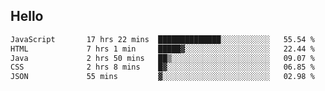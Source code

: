 ## Hello
<!--START_SECTION:waka-->

```txt
JavaScript       17 hrs 22 mins  ██████████████░░░░░░░░░░░   55.54 %
HTML             7 hrs 1 min     █████▓░░░░░░░░░░░░░░░░░░░   22.44 %
Java             2 hrs 50 mins   ██▒░░░░░░░░░░░░░░░░░░░░░░   09.07 %
CSS              2 hrs 8 mins    █▓░░░░░░░░░░░░░░░░░░░░░░░   06.85 %
JSON             55 mins         ▓░░░░░░░░░░░░░░░░░░░░░░░░   02.98 %
```

<!--END_SECTION:waka-->
